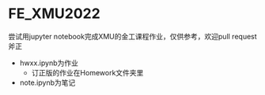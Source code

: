 # FE_XMU2022
尝试用jupyter notebook完成XMU的金工课程作业，仅供参考，欢迎pull request斧正

+ hwxx.ipynb为作业
    + 订正版的作业在Homework文件夹里
+ note.ipynb为笔记
